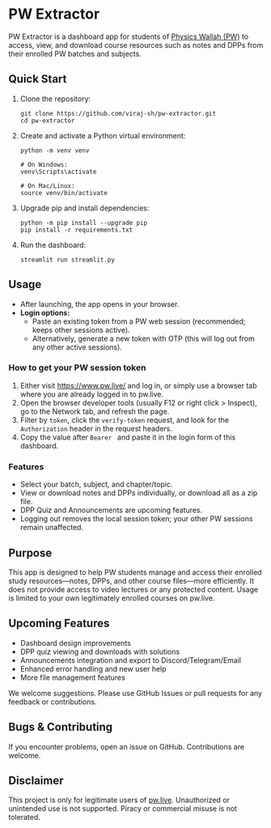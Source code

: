 # PW Extractor

PW Extractor is a dashboard app for students of [Physics Wallah (PW)](https://www.pw.live/) to access, view, and download course resources such as notes and DPPs from their enrolled PW batches and subjects.

## Quick Start

1. Clone the repository:

   ```
   git clone https://github.com/viraj-sh/pw-extractor.git
   cd pw-extractor
   ```

2. Create and activate a Python virtual environment:

   ```
   python -m venv venv
   ```

   ```
   # On Windows:
   venv\Scripts\activate
   ```

   ```
   # On Mac/Linux:
   source venv/bin/activate
   ```

3. Upgrade pip and install dependencies:

   ```
   python -m pip install --upgrade pip
   pip install -r requirements.txt
   ```

4. Run the dashboard:

   ```
   streamlit run streamlit.py
   ```

## Usage

- After launching, the app opens in your browser.
- **Login options:**
  - Paste an existing token from a PW web session (recommended; keeps other sessions active).
  - Alternatively, generate a new token with OTP (this will log out from any other active sessions).

### How to get your PW session token

1. Either visit https://www.pw.live/ and log in, or simply use a browser tab where you are already logged in to pw.live.
2. Open the browser developer tools (usually F12 or right click > Inspect), go to the Network tab, and refresh the page.
3. Filter by `token`, click the `verify-token` request, and look for the `Authorization` header in the request headers.
4. Copy the value after `Bearer ` and paste it in the login form of this dashboard.

### Features

- Select your batch, subject, and chapter/topic.
- View or download notes and DPPs individually, or download all as a zip file.
- DPP Quiz and Announcements are upcoming features.
- Logging out removes the local session token; your other PW sessions remain unaffected.

## Purpose

This app is designed to help PW students manage and access their enrolled study resources—notes, DPPs, and other course files—more efficiently. It does not provide access to video lectures or any protected content. Usage is limited to your own legitimately enrolled courses on pw.live.

## Upcoming Features

- Dashboard design improvements
- DPP quiz viewing and downloads with solutions
- Announcements integration and export to Discord/Telegram/Email
- Enhanced error handling and new user help
- More file management features

We welcome suggestions. Please use GitHub Issues or pull requests for any feedback or contributions.

## Bugs & Contributing

If you encounter problems, open an issue on GitHub. Contributions are welcome.

## Disclaimer

This project is only for legitimate users of [pw.live](https://www.pw.live/). Unauthorized or unintended use is not supported. Piracy or commercial misuse is not tolerated.
